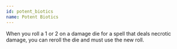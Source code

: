 ```yaml
---
id: potent_biotics
name: Potent Biotics
---
```

When you roll a 1 or 2 on a damage die for a spell that deals necrotic damage, you can reroll the die and must use the new roll.